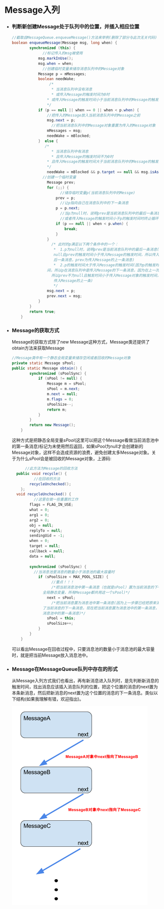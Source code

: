# Message入列

- ### 判断新创建Message处于队列中的位置，并插入相应位置

  ```java
  //截取自MessageQueue.enqueueMessage()方法来举例(删除了部分与此次无关代码)
  boolean enqueueMessage(Message msg, long when) {
          synchronized (this) {
            	//标记传入的msg被使用
              msg.markInUse();
              msg.when = when;
            	//创建临时变量来储存消息队列中的Message对象
              Message p = mMessages;
              boolean needWake;
            	   /*	
            		* 当消息队列中没有消息
            		* 或传入Message的触发时间为0时
                  * 或传入Message的触发时间小于当前消息队列中的Message的触发时间
                  */
              if (p == null || when == 0 || when < p.when) {
                  //把传入的Message放入当前消息队列中的Message之前
                  msg.next = p;
                	//把当前消息队列中的Message对象重置为传入的Message对象
                  mMessages = msg;
                  needWake = mBlocked;
              }  else {
                 /*	
            		* 当消息队列中有消息
            		* 且传入Message的触发时间不为0时
                  * 且传入Message的触发时间大于当前消息队列中的Message的触发时间
                  */
                  needWake = mBlocked && p.target == null && msg.isAsynchronous();
              	//创建一个临时变量
                  Message prev;
                  for (;;) {
                    	//储存临时变量p(当前消息队列中的Messge)
                      prev = p;
                    	//让p指向自己在消息队列中的下一条消息
                      p = p.next;
                    	//当p为null时，说明prev是当前消息队列中的最后一条消息
                    	//或者传入Message的触发时间小于p的触发时间时终止循环
                      if (p == null || when < p.when) {
                          break;
                      }
                  }
                	/* 此时的p满足以下两个条件中的一个：
                	 *	1.p为null时，说明prev是当前消息队列中的最后一条消息(因为p为null，所以prev不为
                	 null且prev的触发时间小于传入Message的触发时间，所以传入Message的为消息队列中的最
                	 后一条消息，prev为传入Message的上一条消息)
                	 *	2.p的触发时间大于传入Message的触发时间(因为p的触发时间大于传入Message的触发时
                  间，所以p在消息队列中是传入Message的下一条消息，因为在上一次循环中没有进入if语句，
                	所以prev不为null且触发时间小于传入Message对象的触发时间，所以prev在消息队列中处于
                	 传入Message的上一条)
                	 */	
                  msg.next = p;
                  prev.next = msg;
              }
          }
          return true;
      }
  ```



- ### Message的获取方式

  Message的获取方式除了new Message这种方式，Message类还提供了obtain方法来获取Message

  ```java
  //Message类中有一个静态全局变量来储存空闲或者回收的Message对象
  private static Message sPool;
  public static Message obtain() {
          synchronized (sPoolSync) {
              if (sPool != null) {
                  Message m = sPool;
                  sPool = m.next;
                  m.next = null;
                  m.flags = 0; 
                  sPoolSize--;
                  return m;
              }
          }
          return new Message();
      }
  ```

  这种方式是把静态全局变量*sPool*(这里可以把这个Message看做当前消息池中的第一条消息)标记为未使用然后返回，如果sPool为null才会创建新的Message对象，这样不会造成资源的浪费，避免创建太多Message对象。关于为什么*sPool*会是被回收的Message对象，上源码:

  ```java
    	//此方法为Message的回收方法
  	public void recycle() {
        	//在回收的方法
          recycleUnchecked();
      };
  	void recycleUnchecked() {
        	//这里在做一些重置的工作
          flags = FLAG_IN_USE;
          what = 0;
          arg1 = 0;
          arg2 = 0;
          obj = null;
          replyTo = null;
          sendingUid = -1;
          when = 0;
          target = null;
          callback = null;
          data = null;
        
          synchronized (sPoolSync) {
            //当消息池里消息的数量小于消息池的最大容量时
              if (sPoolSize < MAX_POOL_SIZE) {
                	//重点！！！
                	/*把当前消息池中第一条消息（也就是sPool）置为当前消息的下一条消息(sPool为
                全局静态变量，所有Message都共用这一个sPool)*/
                  next = sPool;
                	/*把当前消息置为消息池中第一条消息(因为上一步骤已经把原来消息池中的第一条消息置为
                了当前消息的下一条消息，现在把当前消息置为消息池中的第一条消息，所以sPool永远代表
                消息池中的第一条消息)*/
                  sPool = this;
                  sPoolSize++;
              }
          }
      }
  ```

  可以看出Message在回收过程中，只要消息池的数量小于消息池的最大容量时，就是把当前Message放入消息池中。

- ### Message在MessageQueue队列中存在的形式

  从Message入列方式我们也看出，再有新消息进入队列时，是先判断新消息的触发时间，找出消息应该插入消息队列的位置，把这个位置的消息的next置为本条新消息，然后把新消息的next置为这个位置的消息的下一条消息。类似以下结构(如果我理解有错，欢迎指出)。

  ![message](https://raw.githubusercontent.com/leibown/Study-Notes/master/img/message.png)
